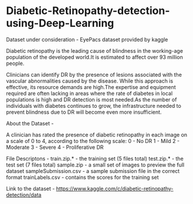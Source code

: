 # Diabetic-Retinopathy-detection-using-Deep-Learning
Dataset under consideration - EyePacs dataset provided by kaggle

Diabetic retinopathy is the leading cause of blindness in the working-age population of the developed world.It is estimated to 
affect over 93 million people.

Clinicians can identify DR by the presence of lesions associated with the vascular abnormalities caused by the disease. While this 
approach is effective, its resource demands are high.The expertise and equipment required are often lacking in areas where the rate 
of diabetes in local populations is high and DR detection is most needed.As the number of individuals with diabetes continues to grow, 
the infrastructure needed to prevent blindness due to DR will become even more insufficient.

About the Dataset - 

A clinician has rated the presence of diabetic retinopathy in each image on a scale of 0 to 4, according to the following scale:
0 - No DR
1 - Mild
2 - Moderate
3 - Severe
4 - Proliferative DR

File Descriptons - 
    train.zip.* - the training set (5 files total)
    test.zip.* - the test set (7 files total)
    sample.zip - a small set of images to preview the full dataset
    sampleSubmission.csv - a sample submission file in the correct format
    trainLabels.csv - contains the scores for the training set

Link to the dataset - 
https://www.kaggle.com/c/diabetic-retinopathy-detection/data
